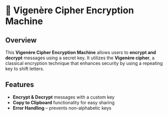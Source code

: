# 🔐 Vigenère Cipher Encryption Machine  

## Overview  
This **Vigenère Cipher Encryption Machine** allows users to **encrypt and decrypt** messages using a secret key. It utilizes the **Vigenère cipher**, a classical encryption technique that enhances security by using a repeating key to shift letters.

## Features  
- **Encrypt & Decrypt** messages with a custom key  
- **Copy to Clipboard** functionality for easy sharing  
- **Error Handling** – prevents non-alphabetic keys  

